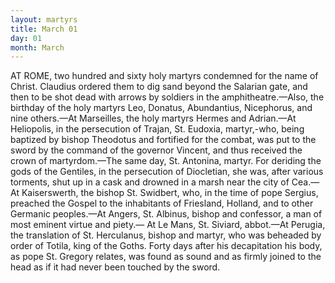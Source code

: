 ```yaml
---
layout: martyrs
title: March 01
day: 01
month: March
---
```

AT ROME, two hundred and sixty holy martyrs condemned for the name of Christ.
 Claudius ordered them to dig sand beyond
the Salarian gate, and then to be shot dead
with arrows by soldiers in the amphitheatre.&mdash;Also,
the birthday of the holy martyrs Leo, Donatus, Abundantius, Nicephorus, and nine others.&mdash;At Marseilles, the holy martyrs Hermes and Adrian.&mdash;At
Heliopolis, in the persecution of Trajan, St. Eudoxia,
martyr,-who, being baptized by bishop Theodotus
and fortified for the combat, was put to the sword
by the command of the governor Vincent, and thus
received the crown of martyrdom.&mdash;The same day,
St. Antonina, martyr. For deriding the gods of the
Gentiles, in the persecution of Diocletian, she was,
after various torments, shut up in a cask and
drowned in a marsh near the city of Cea.&mdash;At
Kaiserswerth, the bishop St. Swidbert, who, in the
time of pope Sergius, preached the Gospel to the
inhabitants of Friesland, Holland, and to other Germanic peoples.&mdash;At Angers, St. Albinus, bishop and
confessor, a man of most eminent virtue and piety.&mdash;
At Le Mans, St. Siviard, abbot.&mdash;At Perugia, the
translation of St. Herculanus, bishop and martyr,
who was beheaded by order of Totila, king of the
Goths. Forty days after his decapitation his body,
as pope St. Gregory relates, was found as sound and
as firmly joined to the head as if it had never been
touched by the sword.


